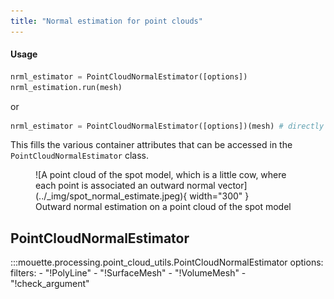 ```yaml
---
title: "Normal estimation for point clouds"
---
```


#### Usage
```python
nrml_estimator = PointCloudNormalEstimator([options])
nrml_estimation.run(mesh)
```

or

```python
nrml_estimator = PointCloudNormalEstimator([options])(mesh) # directly calls run
```

This fills the various container attributes that can be accessed in the `PointCloudNormalEstimator` class.

<figure markdown>
  ![A point cloud of the spot model, which is a little cow, where each point is associated an outward normal vector](../_img/spot_normal_estimate.jpeg){ width="300" }
  <figcaption>Outward normal estimation on a point cloud of the spot model</figcaption>
</figure>


## PointCloudNormalEstimator
:::mouette.processing.point_cloud_utils.PointCloudNormalEstimator
    options:
        filters:
        - "!PolyLine"
        - "!SurfaceMesh"
        - "!VolumeMesh"
        - "!check_argument"